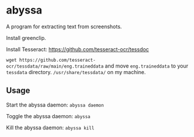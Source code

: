 # abyssa

A program for extracting text from screenshots.

Install greenclip.

Install Tesseract: https://github.com/tesseract-ocr/tessdoc

`wget https://github.com/tesseract-ocr/tessdata/raw/main/eng.traineddata` and move `eng.traineddata` to your `tessdata` directory. `/usr/share/tessdata/` on my machine.

## Usage

Start the abyssa daemon:
`abyssa daemon`

Toggle the abyssa daemon:
`abyssa`

Kill the abyssa daemon:
`abyssa kill`
